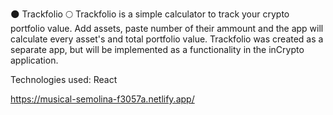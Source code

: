 🌑 Trackfolio 🌕
Trackfolio is a simple calculator to track your crypto portfolio value. Add assets, paste number of their ammount and the app will calculate every asset's and total portfolio value. Trackfolio was created as a separate app, but will be implemented as a functionality in the inCrypto application.

Technologies used: React

https://musical-semolina-f3057a.netlify.app/
